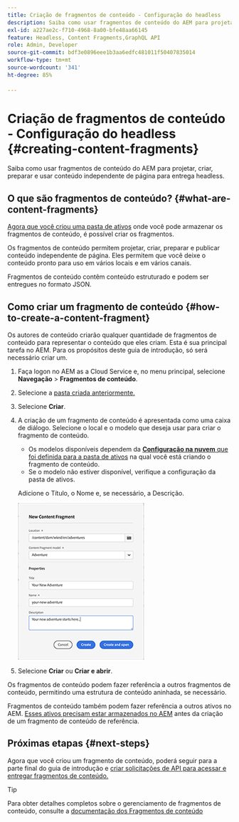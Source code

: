 ```yaml
---
title: Criação de fragmentos de conteúdo - Configuração do headless
description: Saiba como usar fragmentos de conteúdo do AEM para projetar, criar, preparar e usar conteúdo independente de página para entrega headless.
exl-id: a227ae2c-f710-4968-8a00-bfe48aa66145
feature: Headless, Content Fragments,GraphQL API
role: Admin, Developer
source-git-commit: bdf3e0896eee1b3aa6edfc481011f50407835014
workflow-type: tm+mt
source-wordcount: '341'
ht-degree: 85%

---
```


# Criação de fragmentos de conteúdo - Configuração do headless {#creating-content-fragments}

Saiba como usar fragmentos de conteúdo do AEM para projetar, criar, preparar e usar conteúdo independente de página para entrega headless.

## O que são fragmentos de conteúdo? {#what-are-content-fragments}

[Agora que você criou uma pasta de ativos](create-assets-folder.md) onde você pode armazenar os fragmentos de conteúdo, é possível criar os fragmentos.

Os fragmentos de conteúdo permitem projetar, criar, preparar e publicar conteúdo independente de página. Eles permitem que você deixe o conteúdo pronto para uso em vários locais e em vários canais.

Fragmentos de conteúdo contêm conteúdo estruturado e podem ser entregues no formato JSON.

## Como criar um fragmento de conteúdo {#how-to-create-a-content-fragment}

Os autores de conteúdo criarão qualquer quantidade de fragmentos de conteúdo para representar o conteúdo que eles criam. Esta é sua principal tarefa no AEM. Para os propósitos deste guia de introdução, só será necessário criar um.

1. Faça logon no AEM as a Cloud Service e, no menu principal, selecione **Navegação** > **Fragmentos de conteúdo**.

1. Selecione a [pasta criada anteriormente.](create-assets-folder.md)
1. Selecione **Criar**.
1. A criação de um fragmento de conteúdo é apresentada como uma caixa de diálogo.
Selecione o local e o modelo que deseja usar para criar o fragmento de conteúdo.

   * Os modelos disponíveis dependem da [**Configuração na nuvem** que foi definida para a pasta de ativos](create-assets-folder.md) na qual você está criando o fragmento de conteúdo.
   * Se o modelo não estiver disponível, verifique a configuração da pasta de ativos.

   Adicione o Título, o Nome e, se necessário, a Descrição.

   ![Caixa de diálogo Criar novo fragmento de conteúdo](/help/sites-cloud/administering/content-fragments/assets/cfc-console-create.png)

1. Selecione **Criar** ou **Criar e abrir**.

Os fragmentos de conteúdo podem fazer referência a outros fragmentos de conteúdo, permitindo uma estrutura de conteúdo aninhada, se necessário.

Fragmentos de conteúdo também podem fazer referência a outros ativos no AEM. [Esses ativos precisam estar armazenados no AEM](/help/assets/manage-digital-assets.md) antes da criação de um fragmento de conteúdo de referência.

## Próximas etapas {#next-steps}

Agora que você criou um fragmento de conteúdo, poderá seguir para a parte final do guia de introdução e [criar solicitações de API para acessar e entregar fragmentos de conteúdo.](create-api-request.md)

>[!TIP]
>
>Para obter detalhes completos sobre o gerenciamento de fragmentos de conteúdo, consulte a [documentação dos Fragmentos de conteúdo](/help/sites-cloud/administering/content-fragments/overview.md)
